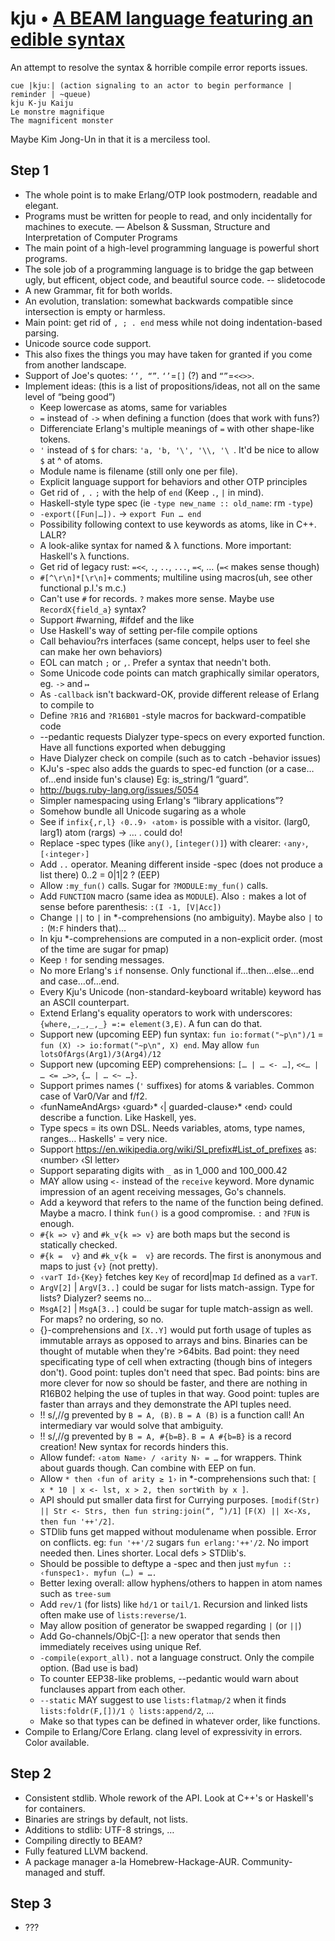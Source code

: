 # kju • [A BEAM language featuring an edible syntax](https://github.com/fenollp/kju)
An attempt to resolve the syntax & horrible compile error reports issues.

    cue |kjuː| (action signaling to an actor to begin performance | reminder | ~queue)
    kju K-ju Kaiju
    Le monstre magnifique
    The magnificent monster

Maybe Kim Jong-Un in that it is a merciless tool.

## Step 1
* The whole point is to make Erlang/OTP look postmodern, readable and elegant.
* Programs must be written for people to read, and only incidentally for machines to execute. — Abelson & Sussman, Structure and Interpretation of Computer Programs
* The main point of a high-level programming language is powerful short programs.
* The sole job of a programming language is to bridge the gap between ugly, but efficent, object code, and beautiful source code. -- slidetocode
* A new Grammar, fit for both worlds.
* An evolution, translation: somewhat backwards compatible since intersection is empty or harmless.
* Main point: get rid of `, ; . end` mess while not doing indentation-based parsing.
* Unicode source code support.
* This also fixes the things you may have taken for granted if you come from another landscape.
* Support of Joe's quotes: `‘’, “”`. `‘’`=`[]` (?) and `“”`=`<<>>`.
* Implement ideas: (this is a list of propositions/ideas, not all on the same level of “being good”)
    + Keep lowercase as atoms, same for variables
    + `=` instead of `->` when defining a function (does that work with funs?)
    - Differenciate Erlang's multiple meanings of `=` with other shape-like tokens.
    - `'` instead of `$` for chars: `'a, 'b, '\', '\\, '\ `. It'd be nice to allow `$` at ^ of atoms.
    - Module name is filename (still only one per file).
    * Explicit language support for behaviors and other OTP principles
    * Get rid of `,` `.` `;` with the help of `end` (Keep `.`, `|` in mind).
    + Haskell-style type spec (ie `-type new_name :: old_name`: rm `-type`)
    + `-export([Fun|…]).` -> `export Fun … end`
    - Possibility following context to use keywords as atoms, like in C++. LALR?
    * A look-alike syntax for named & λ functions. More important: Haskell's λ functions.
    +  Get rid of legacy rust: `=<<`, `.`, `..`, `...`, `=<`, … (`=<` makes sense though)
    + `#[^\r\n]*[\r\n]+` comments; multiline using macros(uh, see other functional p.l.'s m.c.)
    * Can't use `#` for records. `?` makes more sense. Maybe use `RecordX{field_a}` syntax?
    + Support #warning, #ifdef and the like
    + Use Haskell's way of setting per-file compile options
    - Call behaviou?rs interfaces (same concept, helps user to feel she can make her own behaviors)
    * EOL can match `;` or `,`. Prefer a syntax that needn't both.
    * Some Unicode code points can match graphically similar operators, eg. `->` and `↦`
    * As `-callback` isn't backward-OK, provide different release of Erlang to compile to
    * Define `?R16` and `?R16B01` -style macros for backward-compatible code
    * --pedantic requests Dialyzer type-specs on every exported function. Have all functions exported when debugging
    * Have Dialyzer check on compile (such as to catch -behavior issues)
    + KJu's -spec also adds the guards to spec-ed function (or a case…of…end inside fun's clause) Eg: is_string/1 “guard”.
    * http://bugs.ruby-lang.org/issues/5054
    * Simpler namespacing using Erlang's “library applications”?
    * Somehow bundle all Unicode sugaring as a whole
    * See if `infix{,r,l} ‹0..9› ‹atom›` is possible with a visitor. (larg0, larg1) atom (rargs) -> … . could do!
    + Replace -spec types (like `any()`, `[integer()]`) with clearer: `‹any›`, `[‹integer›]`
    + Add `..` operator. Meaning different inside -spec (does not produce a list there) 0..2 = 0|1|2 ? (EEP)
    + Allow `:my_fun()` calls. Sugar for `?MODULE:my_fun()` calls.
    + Add `FUNCTION` macro (same idea as `MODULE`). Also `:` makes a lot of sense before parenthesis: `:(I -1, [V|Acc])`
    + Change `||` to `|` in *-comprehensions (no ambiguity). Maybe also `|` to `:` (`M:F` hinders that)…
    * In kju *-comprehensions are computed in a non-explicit order. (most of the time are sugar for pmap)
    + Keep `!` for sending messages.
    + No more Erlang's `if` nonsense. Only functional if…then…else…end and case…of…end.
    + Every Kju's Unicode (non-standard-keyboard writable) keyword has an ASCII counterpart.
    * Extend Erlang's equality operators to work with underscores: `{where,_,_,_,_} =:= element(3,E)`. A fun can do that.
    + Support new (upcoming EEP) fun syntax: `fun io:format("~p\n")/1` = `fun (X) -> io:format("~p\n", X) end`. May allow `fun lotsOfArgs(Arg1)/3(Arg4)/12`
    * Support new (upcoming EEP) comprehensions: `[… | … <- …]`, `<<… | … <= …>>`, `{… | … <~ …}`.
    + Support primes names (`'` suffixes) for atoms & variables. Common case of Var0/Var and f/f2.
    * ‹funNameAndArgs› ‹guard›* ‹| guarded-clause›* ‹end› could describe a function. Like Haskell, yes.
    * Type specs = its own DSL. Needs variables, atoms, type names, ranges… Haskells' = very nice.
    * Support https://en.wikipedia.org/wiki/SI_prefix#List_of_prefixes as: ‹number› ‹SI letter›
    + Support separating digits with `_` as in 1_000 and 100_000.42
    - MAY allow using `<-` instead of the `receive` keyword. More dynamic impression of an agent receiving messages, Go's channels.
    - Add a keyword that refers to the name of the function being defined. Maybe a macro. I think `fun()` is a good compromise. `:` and `?FUN` is enough.
    * `#{k => v}` and `#k_v{k => v}` are both maps but the second is statically checked.
    * `#{k =  v}` and `#k_v{k =  v}` are records. The first is anonymous and maps to just `{v}` (not pretty).
    * `‹varT Id›{Key}` fetches key `Key` of record|map `Id` defined as a `varT`.
    * `ArgV[2]` | `ArgV[3..]` could be sugar for lists match-assign. Type for lists? Dialyzer? seems no…
    * `MsgA[2]` | `MsgA[3..]` could be sugar for tuple match-assign as well. For maps? no ordering, so no.
    * {}-comprehensions and `[X..Y]` would put forth usage of tuples as immutable arrays as opposed to arrays and bins. Binaries can be thought of mutable when they're >64bits. Bad point: they need specificating type of cell when extracting (though bins of integers don't). Good point: tuples don't need that spec. Bad points: bins are more clever for now so should be faster, and there are nothing in R16B02 helping the use of tuples in that way. Good point: tuples are faster than arrays and they demonstrate the API tuples need.
    * !! s/,//g prevented by `B = A, (B)`. `B = A (B)` is a function call! An intermediary var would solve that ambiguity.
    * !! s/,//g prevented by `B = A, #{b=B}`. `B = A #{b=B}` is a record creation! New syntax for records hinders this.
    + Allow fundef: `‹atom Name› / ‹arity N› = …` for wrappers. Think about guards though. Can combine with EEP on fun.
    * Allow `* then ‹fun of arity ≥ 1›` in *-comprehensions such that: `[ x * 10 | x <- lst, x > 2, then sortWith by x ]`.
    + API should put smaller data first for Currying purposes. `[modif(Str) || Str <- Strs, then fun string:join(“, ”)/1]` `[F(X) || X<-Xs, then fun '++'/2]`.
    + STDlib funs get mapped without modulename when possible. Error on conflicts. eg: `fun '++'/2` sugars `fun erlang:'++'/2`. No import needed then. Lines shorter. Local defs > STDlib's.
    + Should be possible to deftype a -spec and then just `myfun :: ‹funspec1›. myfun (…) = ….`
    + Better lexing overall: allow hyphens/others to happen in atom names such as `tree-sum`
    + Add `rev/1` (for lists) like `hd/1` or `tail/1`. Recursion and linked lists often make use of `lists:reverse/1`.
    + May allow position of generator be swapped regarding `|` (or `||`)
    + Add Go-channels/ObjC-[]: a new operator that sends then immediately receives using unique Ref.
    + `-compile(export_all).` not a language construct. Only the compile option. (Bad use is bad)
    * To counter EEP38-like problems, --pedantic would warn about funclauses appart from each other.
    * `--static` MAY suggest to use `lists:flatmap/2` when it finds `lists:foldr(F,[])/1 ◊ lists:append/2`, …
    + Make so that types can be defined in whatever order, like functions.
* Compile to Erlang/Core Erlang. clang level of expressivity in errors. Color available.

## Step 2
* Consistent stdlib. Whole rework of the API. Look at C++'s or Haskell's for containers.
* Binaries are strings by default, not lists.
* Additions to stdlib: UTF-8 strings, …
* Compiling directly to BEAM?
* Fully featured LLVM backend.
* A package manager a-la Homebrew-Hackage-AUR. Community-managed and stuff.

## Step 3
* ???
